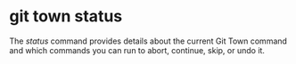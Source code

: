 # git town status

The _status_ command provides details about the current Git Town command and
which commands you can run to abort, continue, skip, or undo it.

